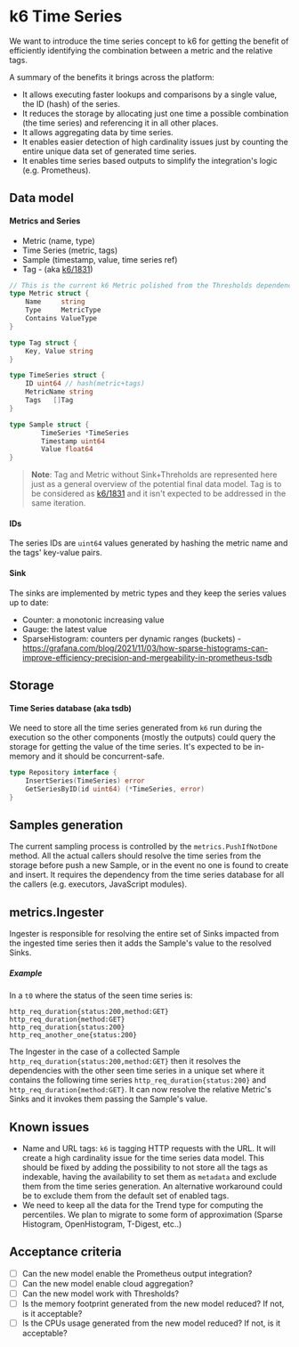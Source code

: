 # k6 Time Series

We want to introduce the time series concept to k6 for getting the benefit of efficiently identifying the combination between a metric and the relative tags.

A summary of the benefits it brings across the platform:

* It allows executing faster lookups and comparisons by a single value, the ID (hash) of the series.
* It reduces the storage by allocating just one time a possible combination (the time series) and referencing it in all other places. 
* It allows aggregating data by time series.
* It enables easier detection of high cardinality issues just by counting the entire unique data set of generated time series.
* It enables time series based outputs to simplify the integration's logic (e.g. Prometheus).

## Data model

#### Metrics and Series

* Metric (name, type)
* Time Series (metric, tags)
* Sample (timestamp, value, time series ref)
* Tag - (aka [k6/1831](https://github.com/grafana/k6/issues/1831))

```go
// This is the current k6 Metric polished from the Thresholds dependencies.
type Metric struct {
	Name     string
	Type     MetricType
	Contains ValueType
}

type Tag struct {
    Key, Value string
}

type TimeSeries struct {
	ID uint64 // hash(metric+tags)
	MetricName string
	Tags   []Tag
}

type Sample struct {
        TimeSeries *TimeSeries
        Timestamp uint64
        Value float64
}
```

> **Note**: Tag and Metric without Sink+Threholds are represented here just as a general overview of the potential final data model. Tag is to be considered as [k6/1831](https://github.com/grafana/k6/issues/1831) and it isn't expected to be addressed in the same iteration.

#### IDs

The series IDs are `uint64` values generated by hashing the metric name and the tags' key-value pairs.

#### Sink

The sinks are implemented by metric types and they keep the series values up to date:

* Counter:  a monotonic increasing value
* Gauge: the latest value
* SparseHistogram: counters per dynamic ranges (buckets) - https://grafana.com/blog/2021/11/03/how-sparse-histograms-can-improve-efficiency-precision-and-mergeability-in-prometheus-tsdb

## Storage

#### Time Series database (aka tsdb)

We need to store all the time series generated from `k6` run during the execution so the other components (mostly the outputs) could query the storage for getting the value of the time series. It's expected to be in-memory and it should be concurrent-safe.

```go
type Repository interface {
    InsertSeries(TimeSeries) error
    GetSeriesByID(id uint64) (*TimeSeries, error)
}
```

## Samples generation

The current sampling process is controlled by the `metrics.PushIfNotDone` method. All the actual callers should resolve the time series from the storage before push a new Sample, or in the event no one is found to create and insert.
It requires the dependency from the time series database for all the callers (e.g. executors, JavaScript modules).

## metrics.Ingester

Ingester is responsible for resolving the entire set of Sinks impacted from the ingested time series then it adds the Sample's value to the resolved Sinks.

##### Example

In a `t0` where the status of the seen time series is:

```text
http_req_duration{status:200,method:GET}
http_req_duration{method:GET}
http_req_duration{status:200}
http_req_another_one{status:200}
```

The Ingester in the case of a collected Sample `http_req_duration{status:200,method:GET}` then it resolves the dependencies with the other seen time series in a unique set where it contains the following time series  `http_req_duration{status:200}` and `http_req_duration{method:GET}`. It can now resolve the relative Metric's Sinks and it invokes them passing the Sample's value.

## Known issues

* Name and URL tags: `k6` is tagging HTTP requests with the URL. It will create a high cardinality issue for the time series data model. This should be fixed by adding the possibility to not store all the tags as indexable, having the availability to set them as `metadata` and exclude them from the time series generation. An alternative workaround could be to exclude them from the default set of enabled tags.
* We need to keep all the data for the Trend type for computing the percentiles. We plan to migrate to some form of approximation (Sparse Histogram, OpenHistogram, T-Digest, etc..)

## Acceptance criteria

- [ ] Can the new model enable the Prometheus output integration?
- [ ] Can the new model enable cloud aggregation?
- [ ] Can the new model work with Thresholds?
- [ ] Is the memory footprint generated from the new model reduced? If not, is it acceptable?
- [ ] Is the CPUs usage generated from the new model reduced? If not, is it acceptable?
